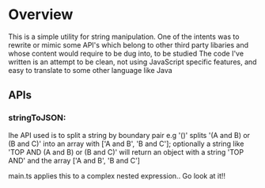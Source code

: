 # Overview
This is a simple utility for string manipulation. 
One of the intents was to rewrite or mimic some API's which belong to other third party libaries and whose content would require to be dug into, to be studied
The code I've written is an attempt to be clean, not using JavaScript specific features, and easy to translate to some other language like Java

## APIs
### stringToJSON:
 Ihe API used is to split a string by boundary pair e.g '()' splits '(A and B) or (B and C)' into an array with ['A and B', 'B and C']; optionally a string like 'TOP AND (A and B) or (B and C)' will return an object with a string 'TOP AND' and the array  ['A and B', 'B and C']

 main.ts applies this to a complex nested expression.. 
 Go look at it!!